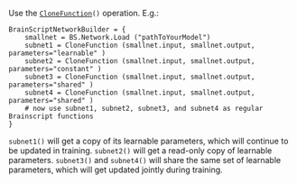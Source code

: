 Use the [`CloneFunction`](./CloneFunction)`()` operation. E.g.:

    BrainScriptNetworkBuilder = {
        smallnet = BS.Network.Load ("pathToYourModel")
        subnet1 = CloneFunction (smallnet.input, smallnet.output, parameters="learnable" )
        subnet2 = CloneFunction (smallnet.input, smallnet.output, parameters="constant" )
        subnet3 = CloneFunction (smallnet.input, smallnet.output, parameters="shared" )
        subnet4 = CloneFunction (smallnet.input, smallnet.output, parameters="shared" )
        # now use subnet1, subnet2, subnet3, and subnet4 as regular Brainscript functions
    }

`subnet1()` will get a copy of its learnable parameters, which will continue to be updated in training.
`subnet2()` will get a read-only copy of learnable parameters.
`subnet3()` and `subnet4()` will share the same set of learnable parameters, which will get updated jointly during training.